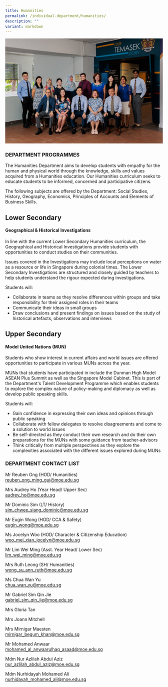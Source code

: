 ```yaml
---
title: Humanities
permalink: /individual-department/humanities/
description: ""
variant: markdown
---
```

![](/images/2023%20dept%20humanities.jpg)

### DEPARTMENT PROGRAMMES


The Humanities Department aims to develop students with empathy for the human and physical world through the knowledge, skills and values acquired from a Humanities education. Our Humanities curriculum seeks to educate students to be informed, concerned and participative citizens.  
  
The following subjects are offered by the Department: Social Studies, History, Geography, Economics, Principles of Accounts and Elements of Business Skills.  


## Lower Secondary
#### Geographical & Historical Investigations


In line with the current Lower Secondary Humanities curriculum, the Geographical and Historical Investigations provide students with opportunities to conduct studies on their communities.  
  
Issues covered in the Investigations may include local perceptions on water as a resource or life in Singapore during colonial times. The Lower Secondary Investigations are structured and closely guided by teachers to help students understand the rigour expected during investigations.  
  
Students will:  

*   Collaborate in teams as they resolve differences within groups and take responsibility for their assigned roles in their teams
*   Communicate their ideas in small groups
*   Draw conclusions and present findings on issues based on the study of historical artefacts, observations and interviews

  
## Upper Secondary
  
#### Model United Nations (MUN)
  
Students who show interest in current affairs and world issues are offered opportunities to participate in various MUNs across the year.  
  
MUNs that students have participated in include the Dunman High Model ASEAN Plus Summit as well as the Singapore Model Cabinet. This is part of the Department's Talent Development Programme which enables students to explore the complex nature of policy-making and diplomacy as well as develop public speaking skills.  
  
Students will:  

*   Gain confidence in expressing their own ideas and opinions through public speaking
*   Collaborate with fellow delegates to resolve disagreements and come to a solution to world issues
*   Be self-directed as they conduct their own research and do their own preparations for the MUNs with some guidance from teacher-advisors
*   Think critically from multiple perspectives as they explore the complexities associated with the different issues explored during MUNs

### DEPARTMENT CONTACT LIST
Mr Reuben Ong (HOD/ Humanities)  
reuben_ong_ming_gui@moe.edu.sg

Mrs Audrey Ho (Year Head/ Upper Sec)   
audrey_ho@moe.edu.sg

Mr Dominic Sim (LT/ History)   
sim_chwee_siang_dominic@moe.edu.sg

Mr Eugin Wong (HOD/ CCA & Safety)  
eugin_wong@moe.edu.sg

Ms Jocelyn Woo (HOD/ Character & Citizenship Education)   
woo_mei_xian_jocelyn@moe.edu.sg  

Mr Lim Wei Ming (Asst. Year Head/ Lower Sec)   
lim_wei_ming@moe.edu.sg

Mrs Ruth Leong  (SH/ Humanities)   
wong_su_ann_ruth@moe.edu.sg 

Ms Chua Wan Yu  
chua_wan_yu@moe.edu.sg

Mr Gabriel Sim Qin Jie   
gabriel_sim_qin_jie@moe.edu.sg

Mrs Gloria Tan


Mrs Joann Mitchell


Mrs Mirnigar Maesten  
mirnigar_begum_khan@moe.edu.sg  

Mr Mohamed Anwaar  
mohamed_al_anwaarulhaq_asaad@moe.edu.sg  

Mdm Nur Azlilah Abdul Aziz  
nur_azlilah_abdul_aziz@moe.edu.sg  

Mdm Nurhidayah Mohamed Ali  
nurhidayah_mohamed_ali@moe.edu.sg  